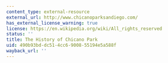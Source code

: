 ```yaml
---
content_type: external-resource
external_url: http://www.chicanoparksandiego.com/
has_external_license_warning: true
license: https://en.wikipedia.org/wiki/All_rights_reserved
status: ''
title: The History of Chicano Park
uid: 490b93bd-dc51-4cc6-9008-55194e5a588f
wayback_url: ''
---
```

